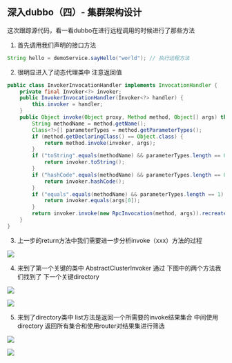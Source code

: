 ## 深入dubbo（四）- 集群架构设计

这次跟踪源代码，看一看dubbo在进行远程调用的时候进行了那些方法

1. 首先调用我们声明的接口方法  

```java
String hello = demoService.sayHello("world"); // 执行远程方法
```

2. 很明显进入了动态代理类中 注意返回值

```java
public class InvokerInvocationHandler implements InvocationHandler {
    private final Invoker<?> invoker;
    public InvokerInvocationHandler(Invoker<?> handler) {
        this.invoker = handler;
    }
    public Object invoke(Object proxy, Method method, Object[] args) throws Throwable {
        String methodName = method.getName();
        Class<?>[] parameterTypes = method.getParameterTypes();
        if (method.getDeclaringClass() == Object.class) {
            return method.invoke(invoker, args);
        }
        if ("toString".equals(methodName) && parameterTypes.length == 0) {
            return invoker.toString();
        }
        if ("hashCode".equals(methodName) && parameterTypes.length == 0) {
            return invoker.hashCode();
        }
        if ("equals".equals(methodName) && parameterTypes.length == 1) {
            return invoker.equals(args[0]);
        }
        return invoker.invoke(new RpcInvocation(method, args)).recreate();
    }
}
```

3. 上一步的return方法中我们需要进一步分析invoke（xxx）方法的过程

![](blogimg/dubbo/1.png)

4. 来到了第一个关键的类中 AbstractClusterInvoker 通过 下图中的两个方法我们找到了 下一个关键directory

![](blogimg/dubbo/2.png)

![](blogimg/dubbo/3.png)

5. 来到了directory类中 list方法是返回一个所需要的invoke结果集合 中间使用directory 返回所有集合和使用router对结果集进行筛选

![](blogimg/dubbo/4.png)

![](blogimg/dubbo/5.png)
